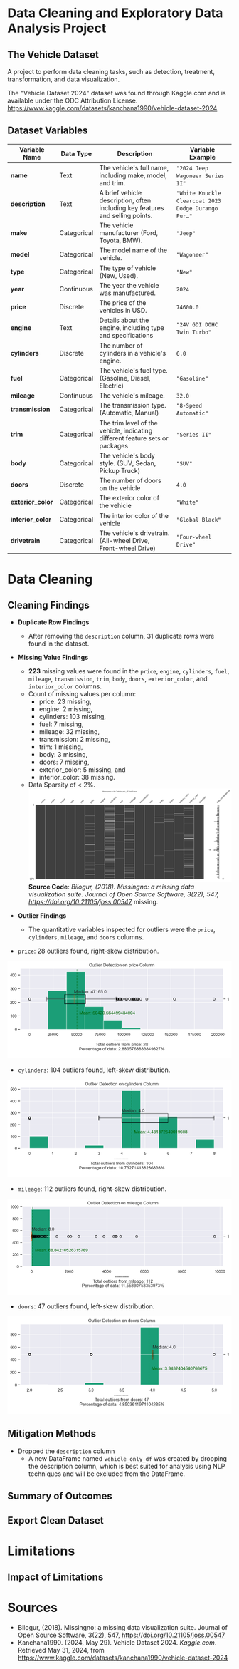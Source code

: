 # Data Cleaning and Exploratory Data Analysis Project
## The Vehicle Dataset
A project to perform data cleaning tasks, such as detection, treatment, transformation, and data visualization.

The "Vehicle Dataset 2024" dataset was found through Kaggle.com and is available under the ODC Attribution License. https://www.kaggle.com/datasets/kanchana1990/vehicle-dataset-2024
## Dataset Variables

| Variable Name      | Data Type   | Description                                                                   | Variable Example                                    | 
| ------------------ | ----------- | ----------------------------------------------------------------------------- | --------------------------------------------------- |
| **name**           | Text        | The vehicle's full name, including make, model, and trim.                     | `"2024 Jeep Wagoneer Series II"`                    |
| **description**    | Text        | A brief vehicle description, often including key features and selling points. | `"White Knuckle Clearcoat 2023 Dodge Durango Pur…"` |
| **make**           | Categorical | The vehicle manufacturer (Ford, Toyota, BMW).                                 | `"Jeep"`                                            |
| **model**          | Categorical | The model name of the vehicle.                                                | `"Wagoneer"`                                        |
| **type**           | Categorical | The type of vehicle (New, Used).                                              | `"New"`                                             |
| **year**           | Continuous  | The year the vehicle was manufactured.                                        | `2024`                                              |
| **price**          | Discrete    | The price of the vehicles in USD.                                             | `74600.0`                                           |
| **engine**         | Text        | Details about the engine, including type and specifications                   | `"24V GDI DOHC Twin Turbo"`                         |
| **cylinders**      | Discrete    | The number of cylinders in a vehicle's engine.                                | `6.0`                                               |
| **fuel**           | Categorical | The vehicle's fuel type. (Gasoline, Diesel, Electric)                         | `"Gasoline"`                                        |
| **mileage**        | Continuous  | The vehicle's mileage.                                                        | `32.0`                                              |
| **transmission**   | Categorical | The transmission type. (Automatic, Manual)                                    | `"8-Speed Automatic"`                               |
| **trim**           | Categorical | The trim level of the vehicle, indicating different feature sets or packages  | `"Series II"`                                       |
| **body**           | Categorical | The vehicle's body style. (SUV, Sedan, Pickup Truck)                          | `"SUV"`                                             |
| **doors**          | Discrete    | The number of doors on the vehicle                                            | `4.0`                                               |
| **exterior_color** | Categorical | The exterior color of the vehicle                                             | `"White"`                                           |
| **interior_color** | Categorical | The interior color of the vehicle                                             | `"Global Black"`                                    |
| **drivetrain**     | Categorical | The vehicle's drivetrain. (All-wheel Drive, Front-wheel Drive)                | `"Four-wheel Drive"`                                |

# Data Cleaning
## Cleaning Findings
- **Duplicate Row Findings**
    - After removing the `description` column, 31 duplicate rows were found in the dataset.
- **Missing Value Findings**
    - **223** missing values were found in the `price`, `engine`, `cylinders`, `fuel`, `mileage`, `transmission`, `trim`, `body`, `doors`, `exterior_color`, and `interior_color` columns.
    - Count of missing values per column:
        - price: 23 missing,
        - engine: 2 missing,
        - cylinders: 103 missing,
        - fuel: 7 missing,
        - mileage: 32 missing,
        - transmission: 2 missing,
        - trim: 1 missing,
        - body: 3 missing,
        - doors: 7 missing,
        - exterior_color: 5 missing, and
        - interior_color: 38 missing.
    - Data Sparsity of < 2%.
 ![figure01.png](./images/figure01.png)
**Source Code**: _Bilogur, (2018). Missingno: a missing data visualization suite. Journal of Open Source Software, 3(22), 547, https://doi.org/10.21105/joss.00547_
missing.

- **Outlier Findings**
    - The quantitative variables inspected for outliers were the `price`, `cylinders`, `mileage`, and `doors` columns.
- `price`: 28 outliers found, right-skew distribution.
     
![figure02.png](./images/figure02.png)

- `cylinders`: 104 outliers found, left-skew distribution.

![figure03.png](./images/figure03.png)

- `mileage`: 112 outliers found, right-skew distribution.

![figure04.png](./images/figure04.png)

- `doors`: 47 outliers found, left-skew distribution.

![figure05.png](./images/figure05.png)


## Mitigation Methods
- Dropped the `description` column
    - A new DataFrame named `vehicle_only_df` was created by dropping the description column, which is best suited for analysis using NLP techniques and will be excluded from the DataFrame.

## Summary of Outcomes
## Export Clean Dataset

# Limitations
## Impact of Limitations

# Sources
- Bilogur, (2018). Missingno: a missing data visualization suite. Journal of Open Source Software, 3(22), 547, https://doi.org/10.21105/joss.00547
- Kanchana1990. (2024, May 29). Vehicle Dataset 2024. _Kaggle.com_. Retrieved May 31, 2024, from https://www.kaggle.com/datasets/kanchana1990/vehicle-dataset-2024